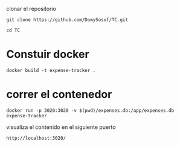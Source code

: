 clonar el repositorio 
```
git clone https://github.com/DomySosof/TC.git
```

```
cd TC
```

# Constuir docker 
```
docker build -t expense-tracker .
```

# correr el contenedor 

```
docker run -p 3020:3020 -v $(pwd)/expenses.db:/app/expenses.db expense-tracker
```

visualiza el contenido en el siguiente puerto
```
http://localhost:3020/
```
